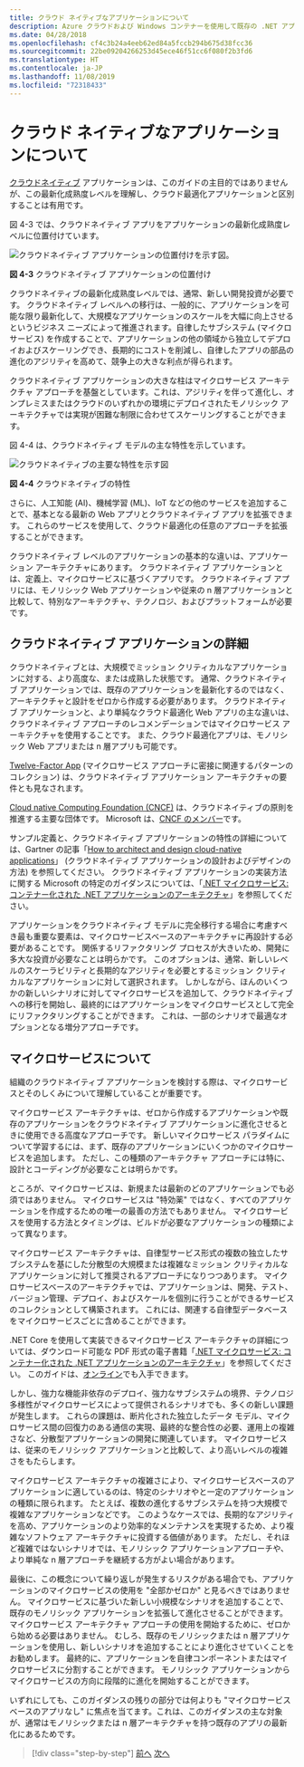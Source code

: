 ```yaml
---
title: クラウド ネイティブなアプリケーションについて
description: Azure クラウドおよび Windows コンテナーを使用して既存の .NET アプリケーションを最新化する | クラウド ネイティブ アプリケーションについて
ms.date: 04/28/2018
ms.openlocfilehash: cf4c3b24a4eeb62ed84a5fccb294b675d38fcc36
ms.sourcegitcommit: 22be09204266253d45ece46f51cc6f080f2b3fd6
ms.translationtype: HT
ms.contentlocale: ja-JP
ms.lasthandoff: 11/08/2019
ms.locfileid: "72318433"
---
```

# <a name="what-about-cloud-native-applications"></a>クラウド ネイティブなアプリケーションについて

[クラウドネイティブ](https://azure.microsoft.com/overview/cloudnative/) アプリケーションは、このガイドの主目的ではありませんが、この最新化成熟度レベルを理解し、クラウド最適化アプリケーションと区別することは有用です。

図 4-3 では、クラウドネイティブ アプリをアプリケーションの最新化成熟度レベルに位置付けています。

![クラウドネイティブ アプリケーションの位置付けを示す図。](./media/what-about-cloud-native-applications/positioning-cloud-native-applications.png)

**図 4-3** クラウドネイティブ アプリケーションの位置付け

クラウドネイティブの最新化成熟度レベルでは、通常、新しい開発投資が必要です。 クラウドネイティブ レベルへの移行は、一般的に、アプリケーションを可能な限り最新化して、大規模なアプリケーションのスケールを大幅に向上させるというビジネス ニーズによって推進されます。自律したサブシステム (マイクロサービス) を作成することで、アプリケーションの他の領域から独立してデプロイおよびスケーリングでき、長期的にコストを削減し、自律したアプリの部品の進化のアジリティを高めて、競争上の大きな利点が得られます。

クラウドネイティブ アプリケーションの大きな柱はマイクロサービス アーキテクチャ アプローチを基盤としています。これは、アジリティを伴って進化し、オンプレミスまたはクラウドのいずれかの環境にデプロイされたモノリシック アーキテクチャでは実現が困難な制限に合わせてスケーリングすることができます。

図 4-4 は、クラウドネイティブ モデルの主な特性を示しています。

![クラウドネイティブの主要な特性を示す図](./media/what-about-cloud-native-applications/cloud-native-characteristics.png)

**図 4-4** クラウドネイティブの特性

さらに、人工知能 (AI)、機械学習 (ML)、IoT などの他のサービスを追加することで、基本となる最新の Web アプリとクラウドネイティブ アプリを拡張できます。 これらのサービスを使用して、クラウド最適化の任意のアプローチを拡張することができます。

クラウドネイティブ レベルのアプリケーションの基本的な違いは、アプリケーション アーキテクチャにあります。 クラウドネイティブ アプリケーションとは、定義上、マイクロサービスに基づくアプリです。 クラウドネイティブ アプリには、モノリシック Web アプリケーションや従来の n 層アプリケーションと比較して、特別なアーキテクチャ、テクノロジ、およびプラットフォームが必要です。

## <a name="cloud-native-applications-details"></a>クラウドネイティブ アプリケーションの詳細

クラウドネイティブとは、大規模でミッション クリティカルなアプリケーションに対する、より高度な、または成熟した状態です。 通常、クラウドネイティブ アプリケーションでは、既存のアプリケーションを最新化するのではなく、アーキテクチャと設計をゼロから作成する必要があります。 クラウドネイティブ アプリケーションと、より単純なクラウド最適化 Web アプリの主な違いは、クラウドネイティブ アプローチのレコメンデーションではマイクロサービス アーキテクチャを使用することです。 また、クラウド最適化アプリは、モノリシック Web アプリまたは n 層アプリも可能です。

[Twelve-Factor App](https://12factor.net/) (マイクロサービス アプローチに密接に関連するパターンのコレクション) は、クラウドネイティブ アプリケーション アーキテクチャの要件とも見なされます。

[Cloud native Computing Foundation (CNCF)](https://www.cncf.io/) は、クラウドネイティブの原則を推進する主要な団体です。 Microsoft は、[CNCF のメンバー](https://azure.microsoft.com/blog/announcing-cncf/)です。

サンプル定義と、クラウドネイティブ アプリケーションの特性の詳細については、Gartner の記事「[How to architect and design cloud-native applications](https://www.gartner.com/doc/3181919/architect-design-cloudnative-applications)」 (クラウドネイティブ アプリケーションの設計およびデザインの方法) を参照してください。 クラウドネイティブ アプリケーションの実装方法に関する Microsoft の特定のガイダンスについては、「[.NET マイクロサービス: コンテナー化された .NET アプリケーションのアーキテクチャ](https://aka.ms/microservicesebook)」を参照してください。

アプリケーションをクラウドネイティブ モデルに完全移行する場合に考慮すべき最も重要な要素は、マイクロサービスベースのアーキテクチャに再設計する必要があることです。 関係するリファクタリング プロセスが大きいため、開発に多大な投資が必要なことは明らかです。 このオプションは、通常、新しいレベルのスケーラビリティと長期的なアジリティを必要とするミッション クリティカルなアプリケーションに対して選択されます。 しかしながら、ほんのいくつかの新しいシナリオに対してマイクロサービスを追加して、クラウドネイティブへの移行を開始し、最終的にはアプリケーションをマイクロサービスとして完全にリファクタリングすることができます。 これは、一部のシナリオで最適なオプションとなる増分アプローチです。

## <a name="what-about-microservices"></a>マイクロサービスについて

組織のクラウドネイティブ アプリケーションを検討する際は、マイクロサービスとそのしくみについて理解していることが重要です。

マイクロサービス アーキテクチャは、ゼロから作成するアプリケーションや既存のアプリケーションをクラウドネイティブ アプリケーションに進化させるときに使用できる高度なアプローチです。 新しいマイクロサービス パラダイムについて学習するには、まず、既存のアプリケーションにいくつかのマイクロサービスを追加します。 ただし、この種類のアーキテクチャ アプローチには特に、設計とコーディングが必要なことは明らかです。

ところが、マイクロサービスは、新規または最新のどのアプリケーションでも必須ではありません。 マイクロサービスは "特効薬" ではなく、すべてのアプリケーションを作成するための唯一の最善の方法でもありません。 マイクロサービスを使用する方法とタイミングは、ビルドが必要なアプリケーションの種類によって異なります。

マイクロサービス アーキテクチャは、自律型サービス形式の複数の独立したサブシステムを基にした分散型の大規模または複雑なミッション クリティカルなアプリケーションに対して推奨されるアプローチになりつつあります。 マイクロサービスベースのアーキテクチャでは、アプリケーションは、開発、テスト、バージョン管理、デプロイ、およびスケールを個別に行うことができるサービスのコレクションとして構築されます。 これには、関連する自律型データベースをマイクロサービスごとに含めることができます。

.NET Core を使用して実装できるマイクロサービス アーキテクチャの詳細については、ダウンロード可能な PDF 形式の電子書籍「[.NET マイクロサービス: コンテナー化された .NET アプリケーションのアーキテクチャ](https://aka.ms/microservicesebook)」を参照してください。 このガイドは、[オンライン](../../microservices/index.md)でも入手できます。

しかし、強力な機能非依存のデプロイ、強力なサブシステムの境界、テクノロジ多様性がマイクロサービスによって提供されるシナリオでも、多くの新しい課題が発生します。 これらの課題は、断片化された独立したデータ モデル、マイクロサービス間の回復力のある通信の実現、最終的な整合性の必要、運用上の複雑さなど、分散型アプリケーションの開発に関連しています。 マイクロサービスは、従来のモノリシック アプリケーションと比較して、より高いレベルの複雑さをもたらします。

マイクロサービス アーキテクチャの複雑さにより、マイクロサービスベースのアプリケーションに適しているのは、特定のシナリオやと一定のアプリケーションの種類に限られます。 たとえば、複数の進化するサブシステムを持つ大規模で複雑なアプリケーションなどです。 このようなケースでは、長期的なアジリティを高め、アプリケーションのより効率的なメンテナンスを実現するため、より複雑なソフトウェア アーキテクチャに投資する価値があります。 ただし、それほど複雑ではないシナリオでは、モノリシック アプリケーションアプローチや、より単純な n 層アプローチを継続する方がよい場合があります。

最後に、この概念について繰り返しが発生するリスクがある場合でも、アプリケーションのマイクロサービスの使用を "全部かゼロか" と見るべきではありません。 マイクロサービスに基づいた新しい小規模なシナリオを追加することで、既存のモノリシック アプリケーションを拡張して進化させることができます。 マイクロサービス アーキテクチャ アプローチの使用を開始するために、ゼロから始める必要はありません。 むしろ、既存のモノリシックまたは n 層アプリケーションを使用し、新しいシナリオを追加することにより進化させていくことをお勧めします。 最終的に、アプリケーションを自律コンポーネントまたはマイクロサービスに分割することができます。 モノリシック アプリケーションからマイクロサービスの方向に段階的に進化を開始することができます。

いずれにしても、このガイダンスの残りの部分では何よりも "マイクロサービスベースのアプリなし" に焦点を当てます。これは、このガイダンスの主な対象が、通常はモノリシックまたは n 層アーキテクチャを持つ既存のアプリの最新化にあるためです。

> [!div class="step-by-step"]
> [前へ](microsoft-technologies-in-cloud-optimized-applications.md)
> [次へ](deploy-existing-net-apps-as-windows-containers.md)
